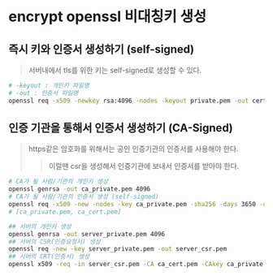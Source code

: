 # encrypt openssl 비대칭키 생성

## 즉시 키와 인증서 생성하기 (self-signed)

> 서버내에서 tls를 위한 키는 self-signed로 생성할 수 있다.

```sh
# -keyout : 개인키 파일명
# -out : 인증서 파일명
openssl req -x509 -newkey rsa:4096 -nodes -keyout private.pem -out cert.pem
```

## 인증 기관을 통해서 인증서 생성하기 (CA-Signed)

> https같은 암호화를 위해서는 공인 인증기관의 인증서를 사용해야 한다.
>
> > 이럴땐 csr을 생성해서 인증기관에 보내서 인증서를 받아야 한다.

```sh
# CA가 될 사람/기관의 개인키 생성
openssl genrsa -out ca_private.pem 4096
# CA가 될 사람/기관의 인증서 생성 (self-signed)
openssl req -x509 -new -nodes -key ca_private.pem -sha256 -days 3650 -out ca_cert.pem
# [ca_private.pem, ca_cert.pem]

## 서버의 개인키 생성
openssl genrsa -out server_private.pem 4096
## 서버의 CSR(인증요청서) 생성
openssl req -new -key server_private.pem -out server_csr.pem
## 서버의 CRT(인증서) 생성
openssl x509 -req -in server_csr.pem -CA ca_cert.pem -CAkey ca_private.pem -CAcreateserial -out server_cert.pem -days 365 -sha256
```
